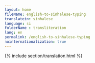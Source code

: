 ```yaml
--- 
layout: home 
fileName: english-to-sinhalese-typing
translatein: sinhalese
language: si
folderName : transliteration
lang: en
permalink: /english-to-sinhalese-typing
nointernationalization: true
---
```

{% include section/translation.html %}
